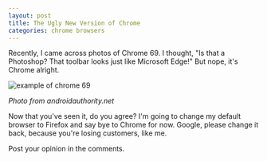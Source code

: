 ```yaml
---
layout: post
title: The Ugly New Version of Chrome
categories: chrome browsers
---
```


Recently, I came across photos of Chrome 69. I thought, "Is that a Photoshop? That toolbar looks just like Microsoft Edge!" But nope, it's Chrome alright.

![example of chrome 69](https://cdn57.androidauthority.net/wp-content/uploads/2018/09/Chrome-69_design-840x614.jpg) 

*Photo from androidauthority.net*

Now that you've seen it, do you agree? I'm going to change my default browser to Firefox and say bye to Chrome for now. Google, please change it back, because you're losing customers, like me.

Post your opinion in the comments.
